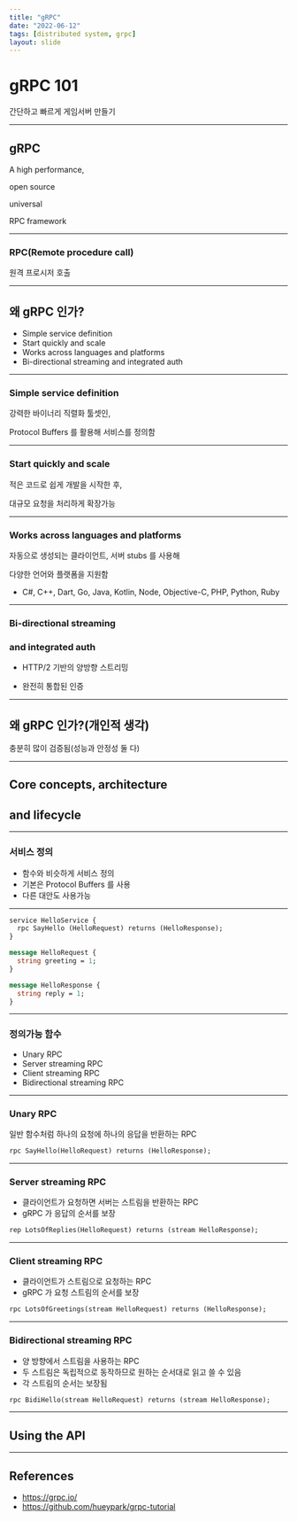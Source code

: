 ```yaml
---
title: "gRPC"
date: "2022-06-12"
tags: [distributed system, grpc]
layout: slide
---
```


# gRPC 101

간단하고 빠르게 게임서버 만들기

---

## gRPC

A high performance,

open source

universal

RPC framework

---

### RPC(Remote procedure call)

원격 프로시저 호출


---

## 왜 gRPC 인가?

- Simple service definition
- Start quickly and scale
- Works across languages and platforms
- Bi-directional streaming and integrated auth

---

### Simple service definition

강력한 바이너리 직렬화 툴셋인,

Protocol Buffers 를 활용해 서비스를 정의함

---

### Start quickly and scale

적은 코드로 쉽게 개발을 시작한 후,

대규모 요청을 처리하게 확장가능


---

### Works across languages and platforms

자동으로 생성되는 클라이언트, 서버 stubs 를 사용해

다양한 언어와 플랫폼을 지원함

- C#, C++, Dart, Go, Java, Kotlin, Node, Objective-C, PHP, Python, Ruby

---

### Bi-directional streaming

### and integrated auth

- HTTP/2 기반의 양방향 스트리밍

- 완전히 통합된 인증

---

## 왜 gRPC 인가?(개인적 생각)

충분히 많이 검증됨(성능과 안정성 둘 다)

---

## Core concepts, architecture

## and lifecycle

---

### 서비스 정의

- 함수와 비슷하게 서비스 정의
- 기본은 Protocol Buffers 를 사용
- 다른 대안도 사용가능

---

```proto
service HelloService {
  rpc SayHello (HelloRequest) returns (HelloResponse);
}

message HelloRequest {
  string greeting = 1;
}

message HelloResponse {
  string reply = 1;
}
```

---

### 정의가능 함수

- Unary RPC
- Server streaming RPC
- Client streaming RPC
- Bidirectional streaming RPC

---

### Unary RPC

일반 함수처럼 하나의 요청에 하나의 응답을 반환하는 RPC

```proto
rpc SayHello(HelloRequest) returns (HelloResponse);
```

---

### Server streaming RPC

- 클라이언트가 요청하면 서버는 스트림을 반환하는 RPC
- gRPC 가 응답의 순서를 보장

```proto
rep LotsOfReplies(HelloRequest) returns (stream HelloResponse);
```

---

### Client streaming RPC

- 클라이언트가 스트림으로 요청하는 RPC
- gRPC 가 요청 스트림의 순서를 보장

```proto
rpc LotsOfGreetings(stream HelloRequest) returns (HelloResponse);
```

---

### Bidirectional streaming RPC

- 양 방향에서 스트림을 사용하는 RPC
- 두 스트림은 독립적으로 동작하므로 원하는 순서대로 읽고 쓸 수 있음
- 각 스트림의 순서는 보장됨

```proto
rpc BidiHello(stream HelloRequest) returns (stream HelloResponse);
```

---

## Using the API

---

## References

- https://grpc.io/
- https://github.com/hueypark/grpc-tutorial
